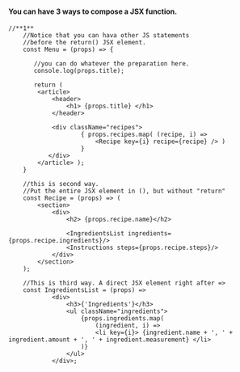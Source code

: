 #### You can have 3 ways to compose a JSX function.

    //**1**
		//Notice that you can hava other JS statements
		//before the return() JSX element.
		const Menu = (props) => {

		   //you can do whatever the preparation here.
		   console.log(props.title);

		   return (
			<article>
				<header>
					<h1> {props.title} </h1>
				</header>

				<div className="recipes">
						{ props.recipes.map( (recipe, i) => 
							<Recipe key={i} recipe={recipe} /> ) 
						}   
			   </div>
			</article> );
		}

		//this is second way.
		//Put the entire JSX element in (), but without "return"
		const Recipe = (props) => (
			<section>
				<div>
					<h2> {props.recipe.name}</h2>

					<IngredientsList ingredients={props.recipe.ingredients}/>
					<Instructions steps={props.recipe.steps}/>
				</div>
			</section>
		);  

		//This is third way. A direct JSX element right after =>
		const IngredientsList = (props) =>
				<div>
					<h3>{'Ingredients'}</h3>
					<ul className="ingredients">
						{props.ingredients.map(
							(ingredient, i) =>
							<li key={i}> {ingredient.name + ', ' + ingredient.amount + ', ' + ingredient.measurement} </li>
						)}
					</ul>
				</div>;
